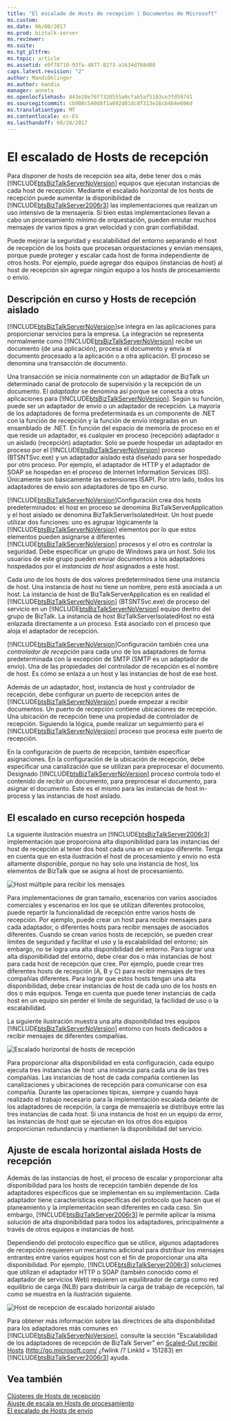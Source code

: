 ```yaml
---
title: "El escalado de Hosts de recepción | Documentos de Microsoft"
ms.custom: 
ms.date: 06/08/2017
ms.prod: biztalk-server
ms.reviewer: 
ms.suite: 
ms.tgt_pltfrm: 
ms.topic: article
ms.assetid: e9f78710-93fa-4877-8273-a1634d768d88
caps.latest.revision: "2"
author: MandiOhlinger
ms.author: mandia
manager: anneta
ms.openlocfilehash: 843e20e76f7320555a0cfab5af5103ce3fd597d1
ms.sourcegitcommit: cb908c540d8f1a692d01dc8f313e16cb4b4e696d
ms.translationtype: MT
ms.contentlocale: es-ES
ms.lasthandoff: 09/20/2017
---
```

# <a name="scaling-out-receiving-hosts"></a>El escalado de Hosts de recepción
Para disponer de hosts de recepción sea alta, debe tener dos o más [!INCLUDE[btsBizTalkServerNoVersion](../includes/btsbiztalkservernoversion-md.md)] equipos que ejecutan instancias de cada host de recepción. Mediante el escalado horizontal de los hosts de recepción puede aumentar la disponibilidad de [!INCLUDE[btsBizTalkServer2006r3](../includes/btsbiztalkserver2006r3-md.md)] las implementaciones que realizan un uso intensivo de la mensajería. Si bien estas implementaciones llevan a cabo un procesamiento mínimo de orquestación, pueden enrutar muchos mensajes de varios tipos a gran velocidad y con gran confiabilidad.  
  
 Puede mejorar la seguridad y escalabilidad del entorno separando el host de recepción de los hosts que procesan orquestaciones y envían mensajes, porque puede proteger y escalar cada host de forma independiente de otros hosts. Por ejemplo, puede agregar dos equipos (instancias de host) al host de recepción sin agregar ningún equipo a los hosts de procesamiento o envío.  
  
## <a name="understanding-in-process-and-isolated-receiving-hosts"></a>Descripción en curso y Hosts de recepción aislado  
 [!INCLUDE[btsBizTalkServerNoVersion](../includes/btsbiztalkservernoversion-md.md)]se integra en las aplicaciones para proporcionar servicios para la empresa. La integración se representa normalmente como [!INCLUDE[btsBizTalkServerNoVersion](../includes/btsbiztalkservernoversion-md.md)] recibe un documento (de una aplicación), procesa el documento y envía el documento procesado a la aplicación o a otra aplicación. El proceso se denomina una transacción de documento.  
  
 Una transacción se inicia normalmente con un adaptador de BizTalk un determinado canal de protocolo de supervisión y la recepción de un documento. El *adaptador* se denomina así porque se conecta a otras aplicaciones para [!INCLUDE[btsBizTalkServerNoVersion](../includes/btsbiztalkservernoversion-md.md)]. Según su función, puede ser un adaptador de envío o un adaptador de recepción. La mayoría de los adaptadores de forma predeterminada es un componente de .NET con la función de recepción y la función de envío integradas en un ensamblado de .NET. En función del espacio de memoria de proceso en el que reside un adaptador, es cualquier en proceso (recepción) adaptador o un aislado (recepción) adaptador. Solo se puede hospedar un adaptador en proceso por el [!INCLUDE[btsBizTalkServerNoVersion](../includes/btsbiztalkservernoversion-md.md)] proceso (BTSNTSvc.exe) y un adaptador aislado está diseñado para ser hospedado por otro proceso. Por ejemplo, el adaptador de HTTP y el adaptador de SOAP se hospedan en el proceso de Internet Information Services (IIS). Únicamente son básicamente las extensiones ISAPI. Por otro lado, todos los adaptadores de envío son adaptadores de tipo en curso.  
  
 [!INCLUDE[btsBizTalkServerNoVersion](../includes/btsbiztalkservernoversion-md.md)]Configuración crea dos hosts predeterminados: el host en proceso se denomina BizTalkServerApplication y el host aislado se denomina BizTalkServerIsolatedHost. Un host puede utilizar dos funciones: uno es agrupar lógicamente la [!INCLUDE[btsBizTalkServerNoVersion](../includes/btsbiztalkservernoversion-md.md)] elementos por lo que estos elementos pueden asignarse a diferentes [!INCLUDE[btsBizTalkServerNoVersion](../includes/btsbiztalkservernoversion-md.md)] procesos y el otro es controlar la seguridad. Debe especificar un grupo de Windows para un host. Solo los usuarios de este grupo pueden enviar documentos a los adaptadores hospedados por el *instancias de host* asignados a este host.  
  
 Cada uno de los hosts de dos valores predeterminados tiene una instancia de host. Una instancia de host no tiene un nombre, pero está asociada a un host. La instancia de host de BizTalkServerApplication es en realidad el [!INCLUDE[btsBizTalkServerNoVersion](../includes/btsbiztalkservernoversion-md.md)] (BTSNTSvc.exe) de proceso del servicio en un [!INCLUDE[btsBizTalkServerNoVersion](../includes/btsbiztalkservernoversion-md.md)] equipo dentro del grupo de BizTalk. La instancia de host BizTalkServerIsolatedHost no está enlazada directamente a un proceso. Está asociado con el proceso que aloja el adaptador de recepción.  
  
 [!INCLUDE[btsBizTalkServerNoVersion](../includes/btsbiztalkservernoversion-md.md)]Configuración también crea una *controlador de recepción* para cada uno de los adaptadores de forma predeterminada con la excepción de SMTP (SMTP es un adaptador de envío). Una de las propiedades del controlador de recepción es el nombre de host. Es cómo se enlaza a un host y las instancias de host de ese host.  
  
 Además de un adaptador, host, instancia de host y controlador de recepción, debe configurar un puerto de recepción antes de [!INCLUDE[btsBizTalkServerNoVersion](../includes/btsbiztalkservernoversion-md.md)] puede empezar a recibir documentos. Un puerto de recepción contiene ubicaciones de recepción. Una ubicación de recepción tiene una propiedad de controlador de recepción. Siguiendo la lógica, puede realizar un seguimiento para el [!INCLUDE[btsBizTalkServerNoVersion](../includes/btsbiztalkservernoversion-md.md)] proceso que procesa este puerto de recepción.  
  
 En la configuración de puerto de recepción, también especificar asignaciones. En la configuración de la ubicación de recepción, debe especificar una canalización que se utilizan para preprocesar el documento. Designado [!INCLUDE[btsBizTalkServerNoVersion](../includes/btsbiztalkservernoversion-md.md)] proceso controla todo el contenido de recibir un documento, para preprocesar el documento, para asignar el documento. Este es el mismo para las instancias de host in-process y las instancias de host aislado.  
  
## <a name="scaling-out-in-process-receiving-hosts"></a>El escalado en curso recepción hospeda  
 La siguiente ilustración muestra un [!INCLUDE[btsBizTalkServer2006r3](../includes/btsbiztalkserver2006r3-md.md)] implementación que proporciona alta disponibilidad para las instancias del host de recepción al tener dos host cada una en un equipo diferente. Tenga en cuenta que en esta ilustración el host de procesamiento y envío no está altamente disponible, porque no hay solo una instancia de host, los elementos de BizTalk que se asigna al host de procesamiento.  
  
 ![Host múltiple para recibir los mensajes](../core/media/tdi-ha-scalereceive.gif "TDI_HA_ScaleReceive")  
  
 Para implementaciones de gran tamaño, escenarios con varios asociados comerciales y escenarios en los que se utilizan diferentes protocolos, puede repartir la funcionalidad de recepción entre varios hosts de recepción. Por ejemplo, puede crear un host para recibir mensajes para cada adaptador, o diferentes hosts para recibir mensajes de asociados diferentes. Cuando se crean varios hosts de recepción, se pueden crear límites de seguridad y facilitar el uso y la escalabilidad del entorno; sin embargo, no se logra una alta disponibilidad del entorno. Para lograr una alta disponibilidad del entorno, debe crear dos o más instancias de host para cada host de recepción que cree. Por ejemplo, puede crear tres diferentes hosts de recepción (A, B y C) para recibir mensajes de tres compañías diferentes. Para lograr que estos hosts tengan una alta disponibilidad, debe crear instancias de host de cada uno de los hosts en dos o más equipos. Tenga en cuenta que puede tener instancias de cada host en un equipo sin perder el límite de seguridad, la facilidad de uso o la escalabilidad.  
  
 La siguiente ilustración muestra una alta disponibilidad tres equipos [!INCLUDE[btsBizTalkServerNoVersion](../includes/btsbiztalkservernoversion-md.md)] entorno con hosts dedicados a recibir mensajes de diferentes compañías.  
  
 ![Escalado horizontal de hosts de recepción](../technical-guides/media/04bd4234-dc71-49d8-b630-0643390b29f0.gif "04bd4234-dc71-49d8-b630-0643390b29f0")  
  
 Para proporcionar alta disponibilidad en esta configuración, cada equipo ejecuta tres instancias de host: una instancia para cada una de las tres compañías. Las instancias de host de cada compañía contienen las canalizaciones y ubicaciones de recepción para comunicarse con esa compañía. Durante las operaciones típicas, siempre y cuando haya realizado el trabajo necesario para la implementación escalada delante de los adaptadores de recepción, la carga de mensajería se distribuye entre las tres instancias de cada host. Si una instancia de host en un equipo da error, las instancias de host que se ejecutan en los otros dos equipos proporcionan redundancia y mantienen la disponibilidad del servicio.  
  
## <a name="scaling-out-isolated-receiving-hosts"></a>Ajuste de escala horizontal aislada Hosts de recepción  
 Además de las instancias de host, el proceso de escalar y proporcionar alta disponibilidad para los hosts de recepción también depende de los adaptadores específicos que se implementan en su implementación. Cada adaptador tiene características específicas del protocolo que hacen que el planeamiento y la implementación sean diferentes en cada caso. Sin embargo, [!INCLUDE[btsBizTalkServer2006r3](../includes/btsbiztalkserver2006r3-md.md)] le permite aplicar la misma solución de alta disponibilidad para todos los adaptadores, principalmente a través de otros equipos e instancias de host.  
  
 Dependiendo del protocolo específico que se utilice, algunos adaptadores de recepción requieren un mecanismo adicional para distribuir los mensajes entrantes entre varios equipos host con el fin de proporcionar una alta disponibilidad. Por ejemplo, [!INCLUDE[btsBizTalkServer2006r3](../includes/btsbiztalkserver2006r3-md.md)] soluciones que utilizan el adaptador HTTP o SOAP (también conocido como el adaptador de servicios Web) requieren un equilibrador de carga como red equilibrio de carga (NLB) para distribuir la carga de trabajo de recepción, tal como se muestra en la ilustración siguiente.  
  
 ![Host de recepción de escalado horizontal aislado](../technical-guides/media/cb38ec25-bfb0-4a55-8464-b7918b6fc746.gif "cb38ec25-bfb0-4a55-8464-b7918b6fc746")  
  
 Para obtener más información sobre las directrices de alta disponibilidad para los adaptadores más comunes en [!INCLUDE[btsBizTalkServerNoVersion](../includes/btsbiztalkservernoversion-md.md)], consulte la sección "Escalabilidad de los adaptadores de recepción de BizTalk Server" en [Scaled-Out recibir Hosts](http://go.microsoft.com/fwlink/?LinkId=151283) (http://go.microsoft.com/ ¿fwlink /? LinkId = 151283) en [!INCLUDE[btsBizTalkServer2006r3](../includes/btsbiztalkserver2006r3-md.md)] ayuda.  
  
## <a name="see-also"></a>Vea también  
 [Clústeres de Hosts de recepción](../technical-guides/clustering-receiving-hosts.md)   
 [Ajuste de escala en Hosts de procesamiento](../technical-guides/scaling-out-processing-hosts.md)   
 [El escalado de Hosts de envío](../technical-guides/scaling-out-sending-hosts.md)